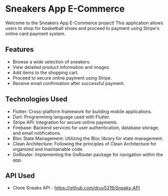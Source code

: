 # Sneakers App E-Commerce

Welcome to the Sneakers App E-Commerce project! This application allows users to shop for basketball shoes and proceed to payment using Stripe's online card payment system.

## Features

*  Browse a wide selection of sneakers.
*  View detailed product information and images.
*  Add items to the shopping cart.
*  Proceed to secure online payment using Stripe.
*  Receive email confirmation after successful payment.

## Technologies Used

* Flutter: Cross-platform framework for building mobile applications.
* Dart: Programming language used with Flutter.
* Stripe API: Integration for secure online payments.
* Firebase: Backend services for user authentication, database storage, and email notifications.
* Bloc State Management: Utilizing the Bloc library for state management.
* Clean Architecture: Following the principles of Clean Architecture for organized and maintainable code.
* GoRouter: Implementing the GoRouter package for navigation within the app.


## API Used

* Clone Sneaks API - https://github.com/druv5319/Sneaks-API
